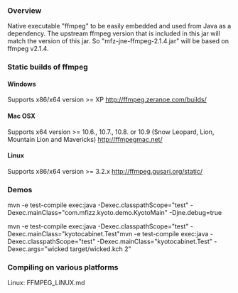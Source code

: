 ### Overview

Native executable "ffmpeg" to be easily embedded and used from Java as a dependency.
The upstream ffmpeg version that is included in this jar will match the version
of this jar. So "mfz-jne-ffmpeg-2.1.4.jar" will be based on ffmpeg v2.1.4.


### Static builds of ffmpeg

#### Windows

Supports x86/x64 version >= XP
http://ffmpeg.zeranoe.com/builds/

#### Mac OSX

Supports x64 version >= 10.6., 10.7., 10.8. or 10.9 (Snow Leopard, Lion, Mountain Lion and Mavericks)
http://ffmpegmac.net/

#### Linux

Supports x86/x64 version >= 3.2.x
http://ffmpeg.gusari.org/static/

### Demos

mvn -e test-compile exec:java -Dexec.classpathScope="test" -Dexec.mainClass="com.mfizz.kyoto.demo.KyotoMain" -Djne.debug=true

mvn -e test-compile exec:java -Dexec.classpathScope="test" -Dexec.mainClass="kyotocabinet.Test"mvn -e test-compile exec:java -Dexec.classpathScope="test" -Dexec.mainClass="kyotocabinet.Test" -Dexec.args="wicked target/wicked.kch 2"

### Compiling on various platforms

Linux: FFMPEG_LINUX.md